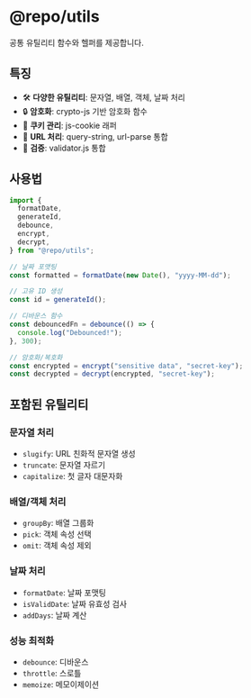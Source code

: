 # @repo/utils

공통 유틸리티 함수와 헬퍼를 제공합니다.

## 특징

- 🛠️ **다양한 유틸리티**: 문자열, 배열, 객체, 날짜 처리
- 🔒 **암호화**: crypto-js 기반 암호화 함수
- 🍪 **쿠키 관리**: js-cookie 래퍼
- 🔗 **URL 처리**: query-string, url-parse 통합
- 📝 **검증**: validator.js 통합

## 사용법

```typescript
import {
  formatDate,
  generateId,
  debounce,
  encrypt,
  decrypt,
} from "@repo/utils";

// 날짜 포맷팅
const formatted = formatDate(new Date(), "yyyy-MM-dd");

// 고유 ID 생성
const id = generateId();

// 디바운스 함수
const debouncedFn = debounce(() => {
  console.log("Debounced!");
}, 300);

// 암호화/복호화
const encrypted = encrypt("sensitive data", "secret-key");
const decrypted = decrypt(encrypted, "secret-key");
```

## 포함된 유틸리티

### 문자열 처리

- `slugify`: URL 친화적 문자열 생성
- `truncate`: 문자열 자르기
- `capitalize`: 첫 글자 대문자화

### 배열/객체 처리

- `groupBy`: 배열 그룹화
- `pick`: 객체 속성 선택
- `omit`: 객체 속성 제외

### 날짜 처리

- `formatDate`: 날짜 포맷팅
- `isValidDate`: 날짜 유효성 검사
- `addDays`: 날짜 계산

### 성능 최적화

- `debounce`: 디바운스
- `throttle`: 스로틀
- `memoize`: 메모이제이션
